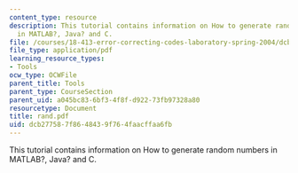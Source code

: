 ```yaml
---
content_type: resource
description: This tutorial contains information on How to generate random numbers
  in MATLAB?, Java? and C.
file: /courses/18-413-error-correcting-codes-laboratory-spring-2004/dcb277587f8648439f764faacffaa6fb_rand.pdf
file_type: application/pdf
learning_resource_types:
- Tools
ocw_type: OCWFile
parent_title: Tools
parent_type: CourseSection
parent_uid: a045bc83-6bf3-4f8f-d922-73fb97328a80
resourcetype: Document
title: rand.pdf
uid: dcb27758-7f86-4843-9f76-4faacffaa6fb
---
```

This tutorial contains information on How to generate random numbers in MATLAB?, Java? and C.

